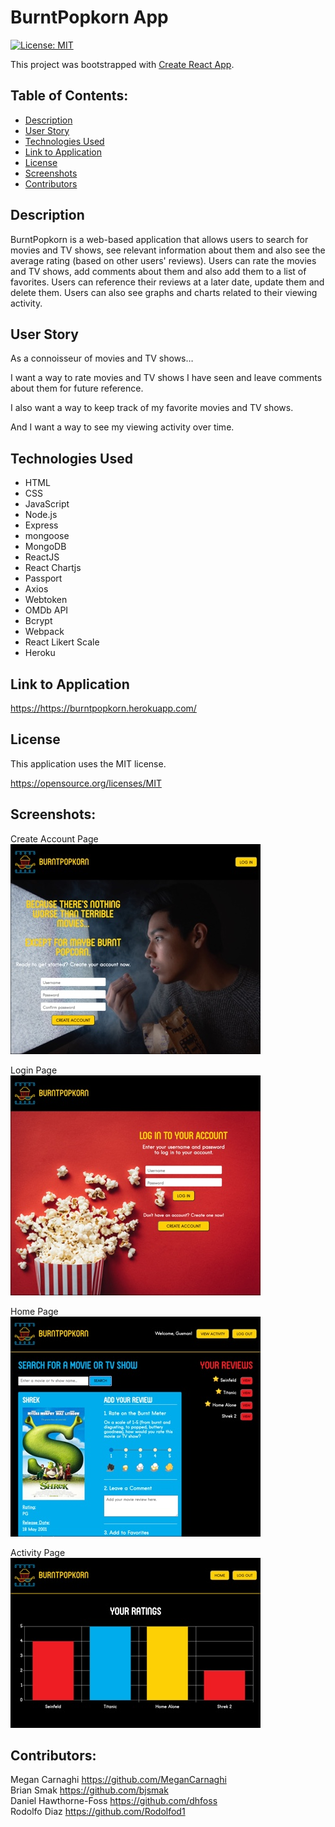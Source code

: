 # BurntPopkorn App

[![License: MIT](https://img.shields.io/badge/License-MIT-yellow.svg)](https://opensource.org/licenses/MIT)

This project was bootstrapped with [Create React App](https://github.com/facebook/create-react-app).

## Table of Contents:

- [Description](#description)
- [User Story](#user-story)
- [Technologies Used](#technologies-used)
- [Link to Application](#link-to-application)
- [License](#license)
- [Screenshots](#screenshots)
- [Contributors](#contributors)

## Description

BurntPopkorn is a web-based application that allows users to search for movies and TV shows, see relevant information about them and also see the average rating (based on other users' reviews). Users can rate the movies and TV shows, add comments about them and also add them to a list of favorites. Users can reference their reviews at a later date, update them and delete them. Users can also see graphs and charts related to their viewing activity.

## User Story

As a connoisseur of movies and TV shows…

I want a way to rate movies and TV shows I have seen and leave comments about them for future reference.

I also want a way to keep track of my favorite movies and TV shows.

And I want a way to see my viewing activity over time.

## Technologies Used

- HTML
- CSS
- JavaScript
- Node.js
- Express
- mongoose
- MongoDB
- ReactJS
- React Chartjs
- Passport
- Axios
- Webtoken
- OMDb API
- Bcrypt
- Webpack
- React Likert Scale
- Heroku

## Link to Application

<https://https://burntpopkorn.herokuapp.com/>

## License

This application uses the MIT license.

<https://opensource.org/licenses/MIT>

## Screenshots:

Create Account Page  
![createaccount](readmeImages/createaccount.jpg)

Login Page  
![loginpage](readmeImages/loginpage.jpg)

Home Page  
![homepage](readmeImages/homepage.jpg)

Activity Page  
![activitypage](readmeImages/activitypage.jpg)

## Contributors:

Megan Carnaghi <https://github.com/MeganCarnaghi><br>
Brian Smak <https://github.com/bjsmak><br>
Daniel Hawthorne-Foss <https://github.com/dhfoss><br>
Rodolfo Diaz <https://github.com/Rodolfod1>

